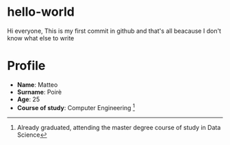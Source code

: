 # hello-world
Hi everyone, This is my first commit in github and that's all beacause I don't know what else to write

# Profile
- **Name**: Matteo
- **Surname**: Poirè
- **Age**: 25
- **Course of study**: Computer Engineering [^1]

[^1]: Already graduated, attending the master degree course of study in Data Science
